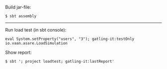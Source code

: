 Build jar-file:

```shell
$ sbt assembly
```

---
Run load test (in sbt console):
```
eval System.setProperty("users", "3"); gatling-it:testOnly io.vaan.asare.LoadSimulation
```

Show report:
```shell
$ sbt '; project loadtest; gatling-it:lastReport'
```